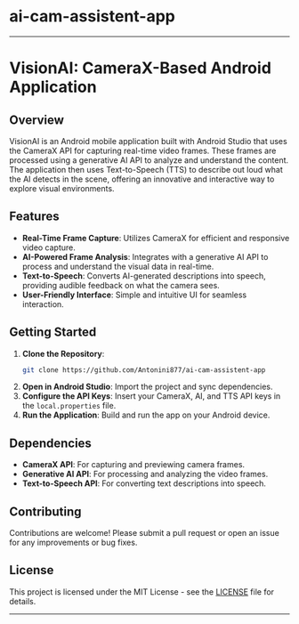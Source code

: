 # ai-cam-assistent-app

---

# VisionAI: CameraX-Based Android Application

## Overview

VisionAI is an Android mobile application built with Android Studio that uses the CameraX API for capturing real-time video frames. These frames are processed using a generative AI API to analyze and understand the content. The application then uses Text-to-Speech (TTS) to describe out loud what the AI detects in the scene, offering an innovative and interactive way to explore visual environments.

## Features

- **Real-Time Frame Capture**: Utilizes CameraX for efficient and responsive video capture.
- **AI-Powered Frame Analysis**: Integrates with a generative AI API to process and understand the visual data in real-time.
- **Text-to-Speech**: Converts AI-generated descriptions into speech, providing audible feedback on what the camera sees.
- **User-Friendly Interface**: Simple and intuitive UI for seamless interaction.

## Getting Started

1. **Clone the Repository**: 
   ```bash
   git clone https://github.com/Antonini877/ai-cam-assistent-app
   ```
2. **Open in Android Studio**: Import the project and sync dependencies.
3. **Configure the API Keys**: Insert your CameraX, AI, and TTS API keys in the `local.properties` file.
4. **Run the Application**: Build and run the app on your Android device.

## Dependencies

- **CameraX API**: For capturing and previewing camera frames.
- **Generative AI API**: For processing and analyzing the video frames.
- **Text-to-Speech API**: For converting text descriptions into speech.

## Contributing

Contributions are welcome! Please submit a pull request or open an issue for any improvements or bug fixes.

## License

This project is licensed under the MIT License - see the [LICENSE](LICENSE) file for details.

---

